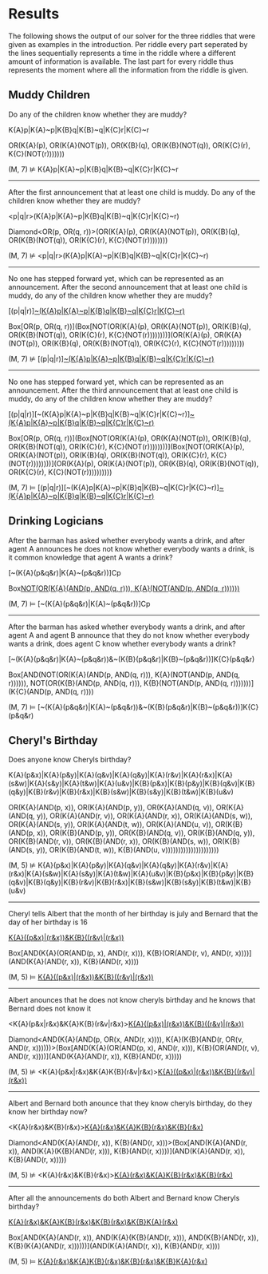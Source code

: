 # Results

The following shows the output of our solver for the three riddles that were given as examples in the introduction. Per riddle every part seperated by the lines sequentially represents a time in the riddle where a different amount of information is available. The last part for every riddle thus represents the moment where all the information from the riddle is given.

## Muddy Children

Do any of the children know whether they are muddy?

K{A}p|K{A}~p|K{B}q|K{B}~q|K{C}r|K{C}~r

OR(K{A}(p), OR(K{A}(NOT(p)), OR(K{B}(q), OR(K{B}(NOT(q)), OR(K{C}(r), K{C}(NOT(r)))))))

(M, 7) ⊭ K{A}p|K{A}~p|K{B}q|K{B}~q|K{C}r|K{C}~r

---------------------------------------------------------------------------------------

After the first announcement that at least one child is muddy. Do any of the children know whether they are muddy?

<p|q|r>(K{A}p|K{A}~p|K{B}q|K{B}~q|K{C}r|K{C}~r)

Diamond<OR(p, OR(q, r))>(OR(K{A}(p), OR(K{A}(NOT(p)), OR(K{B}(q), OR(K{B}(NOT(q)), OR(K{C}(r), K{C}(NOT(r))))))))

(M, 7) ⊭ <p|q|r>(K{A}p|K{A}~p|K{B}q|K{B}~q|K{C}r|K{C}~r)

-------------------------------------------------------------------------------------------------------------------

No one has stepped forward yet, which can be represented as an announcement. After the second announcement that at least one child is muddy, do any of the children know whether they are muddy?

[(p|q|r)][~(K{A}p|K{A}~p|K{B}q|K{B}~q|K{C}r|K{C}~r)](K{A}p|K{A}~p|K{B}q|K{B}~q|K{C}r|K{C}~r)

Box[OR(p, OR(q, r))](Box[NOT(OR(K{A}(p), OR(K{A}(NOT(p)), OR(K{B}(q), OR(K{B}(NOT(q)), OR(K{C}(r), K{C}(NOT(r))))))))](OR(K{A}(p), OR(K{A}(NOT(p)), OR(K{B}(q), OR(K{B}(NOT(q)), OR(K{C}(r), K{C}(NOT(r)))))))))

(M, 7) ⊭ [(p|q|r)][~(K{A}p|K{A}~p|K{B}q|K{B}~q|K{C}r|K{C}~r)](K{A}p|K{A}~p|K{B}q|K{B}~q|K{C}r|K{C}~r)

--------------------------------------------------------------------------------------------------------------------

No one has stepped forward yet, which can be represented as an announcement. After the third announcement that at least one child is muddy, do any of the children know whether they are muddy?

[(p|q|r)][~(K{A}p|K{A}~p|K{B}q|K{B}~q|K{C}r|K{C}~r)][~(K{A}p|K{A}~p|K{B}q|K{B}~q|K{C}r|K{C}~r)](K{A}p|K{A}~p|K{B}q|K{B}~q|K{C}r|K{C}~r)

Box[OR(p, OR(q, r))](Box[NOT(OR(K{A}(p), OR(K{A}(NOT(p)), OR(K{B}(q), OR(K{B}(NOT(q)), OR(K{C}(r), K{C}(NOT(r))))))))](Box[NOT(OR(K{A}(p), OR(K{A}(NOT(p)), OR(K{B}(q), OR(K{B}(NOT(q)), OR(K{C}(r), K{C}(NOT(r))))))))](OR(K{A}(p), OR(K{A}(NOT(p)), OR(K{B}(q), OR(K{B}(NOT(q)), OR(K{C}(r), K{C}(NOT(r))))))))))

(M, 7) ⊨ [(p|q|r)][~(K{A}p|K{A}~p|K{B}q|K{B}~q|K{C}r|K{C}~r)][~(K{A}p|K{A}~p|K{B}q|K{B}~q|K{C}r|K{C}~r)](K{A}p|K{A}~p|K{B}q|K{B}~q|K{C}r|K{C}~r)


## Drinking Logicians

After the barman has asked whether everybody wants a drink, and after agent A announces he does not know whether everybody wants a drink, is it common knowledge that agent A wants a drink?

[~(K{A}(p&q&r)|K{A}~(p&q&r))]Cp

Box[NOT(OR(K{A}(AND(p, AND(q, r))), K{A}(NOT(AND(p, AND(q, r))))))](C(p))

(M, 7) ⊨ [~(K{A}(p&q&r)|K{A}~(p&q&r))]Cp

------------------------------------------------------------------------------------------------------------

After the barman has asked whether everybody wants a drink, and after agent A and agent B announce that they do not know whether everybody wants a drink, does agent C know whether everybody wants a drink?

[~(K{A}(p&q&r)|K{A}~(p&q&r))&~(K{B}(p&q&r)|K{B}~(p&q&r))]K{C}(p&q&r)

Box[AND(NOT(OR(K{A}(AND(p, AND(q, r))), K{A}(NOT(AND(p, AND(q, r)))))), NOT(OR(K{B}(AND(p, AND(q, r))), K{B}(NOT(AND(p, AND(q, r)))))))](K{C}(AND(p, AND(q, r))))

(M, 7) ⊨ [~(K{A}(p&q&r)|K{A}~(p&q&r))&~(K{B}(p&q&r)|K{B}~(p&q&r))]K{C}(p&q&r)


## Cheryl's Birthday

Does anyone know Cheryls birthday?

K{A}(p&x)|K{A}(p&y)|K{A}(q&v)|K{A}(q&y)|K{A}(r&v)|K{A}(r&x)|K{A}(s&w)|K{A}(s&y)|K{A}(t&w)|K{A}(u&v)|K{B}(p&x)|K{B}(p&y)|K{B}(q&v)|K{B}(q&y)|K{B}(r&v)|K{B}(r&x)|K{B}(s&w)|K{B}(s&y)|K{B}(t&w)|K{B}(u&v)

OR(K{A}(AND(p, x)), OR(K{A}(AND(p, y)), OR(K{A}(AND(q, v)), OR(K{A}(AND(q, y)), OR(K{A}(AND(r, v)), OR(K{A}(AND(r, x)), OR(K{A}(AND(s, w)), OR(K{A}(AND(s, y)), OR(K{A}(AND(t, w)), OR(K{A}(AND(u, v)), OR(K{B}(AND(p, x)), OR(K{B}(AND(p, y)), OR(K{B}(AND(q, v)), OR(K{B}(AND(q, y)), OR(K{B}(AND(r, v)), OR(K{B}(AND(r, x)), OR(K{B}(AND(s, w)), OR(K{B}(AND(s, y)), OR(K{B}(AND(t, w)), K{B}(AND(u, v)))))))))))))))))))))

(M, 5) ⊭ K{A}(p&x)|K{A}(p&y)|K{A}(q&v)|K{A}(q&y)|K{A}(r&v)|K{A}(r&x)|K{A}(s&w)|K{A}(s&y)|K{A}(t&w)|K{A}(u&v)|K{B}(p&x)|K{B}(p&y)|K{B}(q&v)|K{B}(q&y)|K{B}(r&v)|K{B}(r&x)|K{B}(s&w)|K{B}(s&y)|K{B}(t&w)|K{B}(u&v)

---------------------------------------------------------------------------------------------------------------------

Cheryl tells Albert that the month of her birthday is july and Bernard that the day of her birthday is 16

[K{A}((p&x)|(r&x))&K{B}((r&v)|(r&x))](K{A}(r&x)&K{B}(r&x))

Box[AND(K{A}(OR(AND(p, x), AND(r, x))), K{B}(OR(AND(r, v), AND(r, x))))](AND(K{A}(AND(r, x)), K{B}(AND(r, x))))

(M, 5) ⊨ [K{A}((p&x)|(r&x))&K{B}((r&v)|(r&x))](K{A}(r&x)&K{B}(r&x))

--------------------------------------------------------------------------------------------------------------------

Albert anounces that he does not know cheryls birthday and he knows that Bernard does not know it

<K{A}(p&x|r&x)&K{A}K{B}(r&v|r&x)>[K{A}((p&x)|(r&x))&K{B}((r&v)|(r&x))](K{A}(r&x)&K{B}(r&x))

Diamond<AND(K{A}(AND(p, OR(x, AND(r, x)))), K{A}(K{B}(AND(r, OR(v, AND(r, x))))))>(Box[AND(K{A}(OR(AND(p, x), AND(r, x))), K{B}(OR(AND(r, v), AND(r, x))))](AND(K{A}(AND(r, x)), K{B}(AND(r, x)))))

(M, 5) ⊭ <K{A}(p&x|r&x)&K{A}K{B}(r&v|r&x)>[K{A}((p&x)|(r&x))&K{B}((r&v)|(r&x))](K{A}(r&x)&K{B}(r&x))

-----------------------------------------------------------------------------------------------------------------

Albert and Bernard both anounce that they know cheryls birthday, do they know her birthday now?

<K{A}(r&x)&K{B}(r&x)>[K{A}(r&x)&K{A}K{B}(r&x)&K{B}(r&x)](K{A}(r&x)&K{B}(r&x))

Diamond<AND(K{A}(AND(r, x)), K{B}(AND(r, x)))>(Box[AND(K{A}(AND(r, x)), AND(K{A}(K{B}(AND(r, x))), K{B}(AND(r, x))))](AND(K{A}(AND(r, x)), K{B}(AND(r, x)))))

(M, 5) ⊭ <K{A}(r&x)&K{B}(r&x)>[K{A}(r&x)&K{A}K{B}(r&x)&K{B}(r&x)](K{A}(r&x)&K{B}(r&x))

-----------------------------------------------------------------------------------------------------------------------

After all the announcements do both Albert and Bernard know Cheryls birthday?

[K{A}(r&x)&K{A}K{B}(r&x)&K{B}(r&x)&K{B}K{A}(r&x)](K{A}(r&x)&K{B}(r&x))

Box[AND(K{A}(AND(r, x)), AND(K{A}(K{B}(AND(r, x))), AND(K{B}(AND(r, x)), K{B}(K{A}(AND(r, x))))))](AND(K{A}(AND(r, x)), K{B}(AND(r, x))))

(M, 5) ⊨ [K{A}(r&x)&K{A}K{B}(r&x)&K{B}(r&x)&K{B}K{A}(r&x)](K{A}(r&x)&K{B}(r&x))
